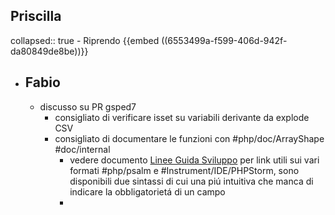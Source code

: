 ## Priscilla
collapsed:: true
	- Riprendo {{embed ((6553499a-f599-406d-942f-da80849de8be))}}
- ## Fabio
	- discusso su PR gsped7
		- consigliato di verificare isset su variabili derivante da explode CSV
		- consigliato di documentare le funzioni con #php/doc/ArrayShape #doc/internal
			- vedere documento [Linee Guida Sviluppo](t.ly/QNBSk) per link utili sui vari formati #php/psalm e #Instrument/IDE/PHPStorm, sono disponibili due sintassi di cui una piú intuitiva che manca di indicare la obbligatorietá di un campo
			-